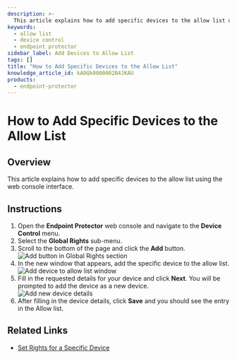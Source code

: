 ```yaml
---
description: >-
  This article explains how to add specific devices to the allow list using the web console interface.
keywords:
  - allow list
  - device control
  - endpoint protector
sidebar_label: Add Devices to Allow List
tags: []
title: "How to Add Specific Devices to the Allow List"
knowledge_article_id: kA0Qk0000002B4JKAU
products:
  - endpoint-protector
---
```


# How to Add Specific Devices to the Allow List

## Overview

This article explains how to add specific devices to the allow list using the web console interface.

## Instructions

1. Open the **Endpoint Protector** web console and navigate to the **Device Control** menu.
2. Select the **Global Rights** sub-menu.
3. Scroll to the bottom of the page and click the **Add** button.  
   ![Add button in Global Rights section](./images/servlet_image_97c005a48040.png)  
4. In the new window that appears, add the specific device to the allow list.  
   ![Add device to allow list window](./images/servlet_image_5843306691b5.png)  
5. Fill in the requested details for your device and click **Next**. You will be prompted to add the device as a new device.  
   ![Add new device details](./images/servlet_image_18cc5d89ac43.png)  
6. After filling in the device details, click **Save** and you should see the entry in the Allow list.

## Related Links

- [Set Rights for a Specific Device](/docs/kb/endpointprotector/set-rights-for-a-specific-device.md)